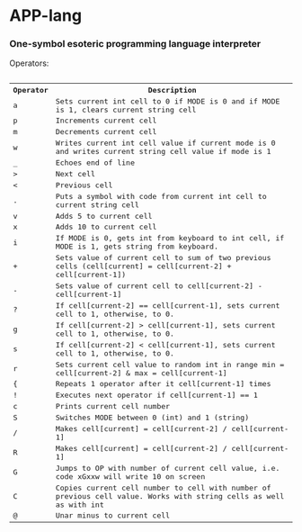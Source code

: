 <h1> APP-lang</h1>
<h3>One-symbol esoteric programming language interpreter</h3>
Operators:
<pre>
<table>
  <tr>
    <th>Operator</th>
    <th>Description</th> 
  </tr>
  <tr>
    <td>a</td>
    <td>Sets current int cell to 0 if MODE is 0 and if MODE is 1, clears current string cell</td> 
  </tr>
  <tr>
    <td>p</td>
    <td>Increments current cell</td> 
  </tr>
  
  <tr>
    <td>m</td>
    <td>Decrements current cell</td> 
  </tr>
  <tr>
    <td>w</td>
    <td>Writes current int cell value if current mode is 0 and writes current string cell value if mode is 1</td> 
  </tr>
  <tr>
    <td>_</td>
    <td>Echoes end of line</td> 
  </tr>
  <tr>
    <td>&gt;</td>
    <td>Next cell</td> 
  </tr>
  <tr>
    <td>&lt;</td>
    <td>Previous cell</td> 
  </tr>
  <tr>
    <td>.</td>
    <td>Puts a symbol with code from current int cell to current string cell</td> 
  </tr>
  <tr>
    <td>v</td>
    <td>Adds 5 to current cell</td> 
  </tr>
  <tr>
    <td>x</td>
    <td>Adds 10 to current cell</td> 
  </tr>
  <tr>
    <td>i</td>
    <td>If MODE is 0, gets int from keyboard to int cell, if MODE is 1, gets string from keyboard.</td> 
  </tr>
  <tr>
    <td>+</td>
    <td>Sets value of current cell to sum of two previous cells (cell[current] = cell[current-2] + cell[current-1])</td> 
  </tr>
  <tr>
    <td>-</td>
    <td>Sets value of current cell to cell[current-2] - cell[current-1]</td> 
  </tr>
  <tr>
    <td>?</td>
    <td>If cell[current-2] == cell[current-1], sets current cell to 1, otherwise, to 0.</td> 
  </tr>
   <tr>
    <td>g</td>
    <td>If cell[current-2] > cell[current-1], sets current cell to 1, otherwise, to 0.</td> 
  </tr>
   <tr>
    <td>s</td>
    <td>If cell[current-2] < cell[current-1], sets current cell to 1, otherwise, to 0.</td> 
  </tr>
   <tr>
    <td>r</td>
    <td>Sets current cell value to random int in range min = cell[current-2] & max = cell[current-1]</td> 
  </tr>
  <tr>
    <td>{</td>
    <td>Repeats 1 operator after it cell[current-1] times</td> 
  </tr>
  <tr>
    <td>!</td>
    <td>Executes next operator if cell[current-1] == 1</td> 
  </tr>
  <tr>
    <td>c</td>
    <td>Prints current cell number</td> 
  </tr>
  <tr>
    <td>S</td>
    <td>Switches MODE between 0 (int) and 1 (string)</td> 
  </tr>
  <tr>
    <td>/</td>
    <td>Makes cell[current] = cell[current-2] / cell[current-1]</td> 
  </tr>
  <tr>
    <td>R</td>
    <td>Makes cell[current] = cell[current-2] / cell[current-1]</td> 
  </tr>
  <tr>
    <td>G</td>
    <td>Jumps to OP with number of current cell value, i.e. code xGxxw will write 10 on screen</td> 
  </tr>
  <tr>
    <td>C</td>
    <td>Copies current cell number to cell with number of previous cell value. Works with string cells as well as with int</td> 
  </tr>
  <tr>
    <td>@</td>
    <td>Unar minus to current cell</td> 
  </tr>
</table>
</pre>
